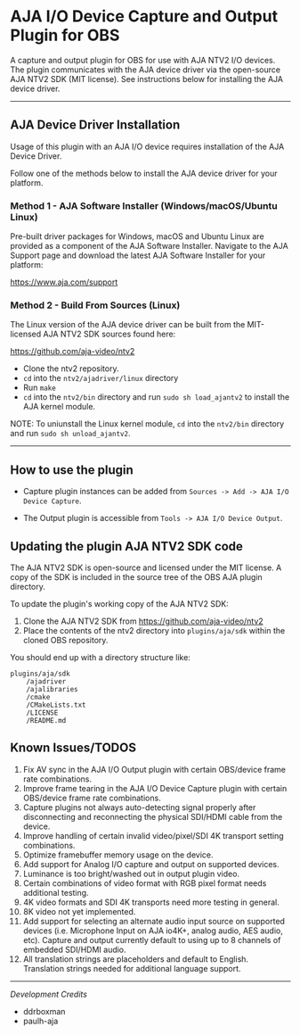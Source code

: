 # AJA I/O Device Capture and Output Plugin for OBS

A capture and output plugin for OBS for use with AJA NTV2 I/O devices. The plugin communicates with the AJA device driver via the open-source AJA NTV2 SDK (MIT license). See instructions below for installing the AJA device driver.

---

## AJA Device Driver Installation

Usage of this plugin with an AJA I/O device requires installation of the AJA Device Driver.

Follow one of the methods below to install the AJA device driver for your platform.

### Method 1 - AJA Software Installer (Windows/macOS/Ubuntu Linux)

Pre-built driver packages for Windows, macOS and Ubuntu Linux are provided as a component of the AJA Software Installer. Navigate to the AJA Support page and download the latest AJA Software Installer for your platform:

https://www.aja.com/support

### Method 2 - Build From Sources (Linux)

The Linux version of the AJA device driver can be built from the MIT-licensed AJA NTV2 SDK sources found here:

https://github.com/aja-video/ntv2

- Clone the ntv2 repository.
- `cd` into the `ntv2/ajadriver/linux` directory
- Run `make`
- `cd` into the `ntv2/bin` directory and run `sudo sh load_ajantv2` to install the AJA kernel module.

NOTE: To uniunstall the Linux kernel module, `cd` into the `ntv2/bin` directory and run `sudo sh unload_ajantv2`.

---

## How to use the plugin
- Capture plugin instances can be added from `Sources -> Add -> AJA I/O Device Capture`.

- The Output plugin is accessible from `Tools -> AJA I/O Device Output`.

## Updating the plugin AJA NTV2 SDK code

The AJA NTV2 SDK is open-source and licensed under the MIT license. A copy of the SDK is included in the source tree of the OBS AJA plugin directory.

To update the plugin's working copy of the AJA NTV2 SDK:

1. Clone the AJA NTV2 SDK from https://github.com/aja-video/ntv2
1. Place the contents of the ntv2 directory into `plugins/aja/sdk` within the cloned OBS repository.

You should end up with a directory structure like:

```
plugins/aja/sdk
    /ajadriver
    /ajalibraries
    /cmake
    /CMakeLists.txt
    /LICENSE
    /README.md
```

## Known Issues/TODOS
1. Fix AV sync in the AJA I/O Output plugin with certain OBS/device frame rate combinations.
1. Improve frame tearing in the AJA I/O Device Capture plugin with certain OBS/device frame rate combinations.
1. Capture plugins not always auto-detecting signal properly after disconnecting and reconnecting the physical SDI/HDMI cable from the device.
1. Improve handling of certain invalid video/pixel/SDI 4K transport setting combinations.
1. Optimize framebuffer memory usage on the device.
1. Add support for Analog I/O capture and output on supported devices.
1. Luminance is too bright/washed out in output plugin video.
1. Certain combinations of video format with RGB pixel format needs additional testing.
1. 4K video formats and SDI 4K transports need more testing in general.
1. 8K video not yet implemented.
1. Add support for selecting an alternate audio input source on supported devices (i.e. Microphone Input on AJA io4K+, analog audio, AES audio, etc). Capture and output currently default to using up to 8 channels of embedded SDI/HDMI audio.
1. All translation strings are placeholders and default to English. Translation strings needed for additional language support.

---

_Development Credits_
- ddrboxman
- paulh-aja
